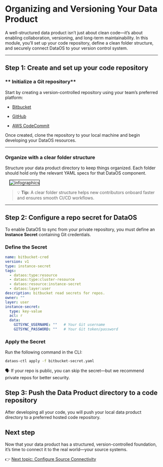 # Organizing and Versioning Your Data Product

A well-structured data product isn’t just about clean code—it’s about enabling collaboration, versioning, and long-term maintainability. In this module, you’ll set up your code repository, define a clean folder structure, and securely connect DataOS to your version control system.

---

## Step 1: Create and set up your code repository

###  ** Initialize a Git repository**

Start by creating a version-controlled repository using your team’s preferred platform:

- [Bitbucket](https://support.atlassian.com/bitbucket-cloud/docs/push-code-to-bitbucket/)

- [GitHub](https://docs.github.com/en/migrations/importing-source-code/using-the-command-line-to-import-source-code/adding-locally-hosted-code-to-github)

- [AWS CodeCommit](https://docs.aws.amazon.com/codecommit/latest/userguide/getting-started.html)

Once created, clone the repository to your local machine and begin developing your DataOS resources.

---

### **Organize with a clear folder structure**

Structure your data product directory to keep things organized. Each folder should hold only the relevant YAML specs for that DataOS component.

<div style="text-align: left; padding-left: 1em;">
<img src="/learn_new/dp_foundations2_learn_track/repo_structure/dp_folder.png" alt="infographics" style="max-width: 75%; height: auto; border: 1px solid #000;">
</div>

> 💡 **Tip:** A clear folder structure helps new contributors onboard faster and ensures smooth CI/CD workflows.

---

## Step 2: Configure a repo secret for DataOS

To enable DataOS to sync from your private repository, you must define an **Instance Secret** containing Git credentials.

### **Define the Secret**

```yaml
name: bitbucket-cred
version: v1
type: instance-secret
tags:
  - dataos:type:resource
  - dataos:type:cluster-resource
  - dataos:resource:instance-secret
  - dataos:layer:user
description: bitbucket read secrets for repos.
owner: ""
layer: user
instance-secret:
  type: key-value
  acl: r
  data:
    GITSYNC_USERNAME: ""   # Your Git username
    GITSYNC_PASSWORD: ""   # Your Git token/password
```
### **Apply the Secret**
Run the following command in the CLI:

```bash
dataos-ctl apply -f bitbucket-secret.yaml

```

<aside class="callout">

🗣️ If your repo is public, you can skip the secret—but we recommend private repos for better security.

</aside>

## Step 3: Push the Data Product directory to a code repository 

After developing all your code, you will push your local data product directory to a preferred hosted code repository.

## Next step

Now that your data product has a structured, version-controlled foundation, it’s time to connect it to the real world—your source systems.

👉 [Next topic: Configure Source Connectivity](/learn_new/dp_foundations2_learn_track/data_source_connectivity/)

